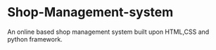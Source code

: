 # Shop-Management-system
An online based shop management system built upon HTML,CSS and python framework.
